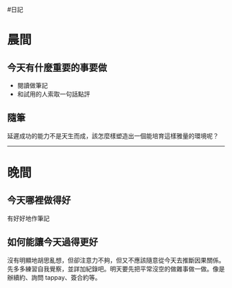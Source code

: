 #日記 
# 晨間

## 今天有什麼重要的事要做
- 閱讀做筆記
- 和試用的人索取一句話點評

## 隨筆
延遲成功的能力不是天生而成，該怎麼樣塑造出一個能培育這樣雅量的環境呢？

---

# 晚間

## 今天哪裡做得好
有好好地作筆記

## 如何能讓今天過得更好
沒有明顯地胡思亂想，但卻注意力不夠，但又不應該隨意從今天去推斷因果關係。先多多練習自我覺察，並詳加紀錄吧。明天要先把平常沒空的做雜事做一做。像是辦續約、詢問 tappay、簽合約等。